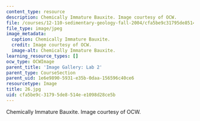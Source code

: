 ```yaml
---
content_type: resource
description: Chemically Immature Bauxite. Image courtesy of OCW.
file: /courses/12-110-sedimentary-geology-fall-2004/cfa5be9c31795de8514ee1098d28ce5b_26.jpg
file_type: image/jpeg
image_metadata:
  caption: Chemically Immature Bauxite.
  credit: Image courtesy of OCW.
  image-alt: Chemically Immature Bauxite.
learning_resource_types: []
ocw_type: OCWImage
parent_title: 'Image Gallery: Lab 2'
parent_type: CourseSection
parent_uid: 1e6e9890-5931-e35b-0daa-156596c40ce6
resourcetype: Image
title: 26.jpg
uid: cfa5be9c-3179-5de8-514e-e1098d28ce5b
---
```

Chemically Immature Bauxite. Image courtesy of OCW.

